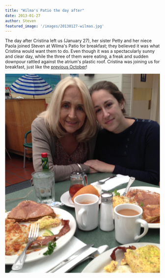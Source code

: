```yaml
---
title: "Wilma's Patio the day after"
date: 2013-01-27
author: Steven
featured_image: '/images/20130127-wilmas.jpg'
---
```


The day after Cristina left us (January 27), her sister Petty and her niece Paola joined Steven at Wilma's Patio for breakfast; they believed it was what Cristina would want them to do. Even though it was a spectacularly sunny and clear day, while the three of them were eating, a freak and sudden downpour rattled against the atrium's plastic roof. Cristina was joining us for breakfast, just like the [previous October](/memorial/wilmas-patio)!

![](/images/20130127-wilmas.jpg)
